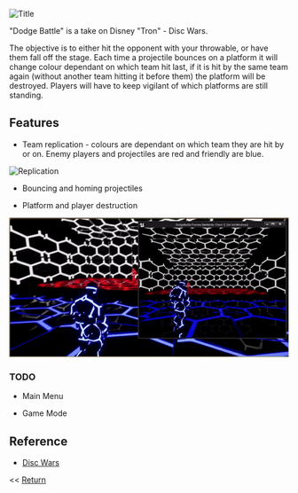 ![Title](/Title.jpg)

"Dodge Battle" is a take on Disney "Tron" - Disc Wars. 
 
 The objective is to either hit the opponent with your throwable, or have them fall off the stage. Each time a projectile bounces on a platform it will change colour dependant on which team hit last, if it is hit by the same team again (without another team hitting it before them) the platform will be destroyed. Players will have to keep vigilant of which platforms are still standing. 

## Features
- Team replication - colours are dependant on which team they are hit by or on. Enemy players and projectiles are red and friendly are blue.

![Replication](/DodgeRepl.gif)

- Bouncing and homing projectiles

- Platform and player destruction

![Hit](/DodgeHit.gif)

### TODO
- Main Menu

- Game Mode

## Reference
- [Disc Wars](https://tron.fandom.com/wiki/Disc_Wars)


<< [Return](https://chriswestwood.github.io/)
